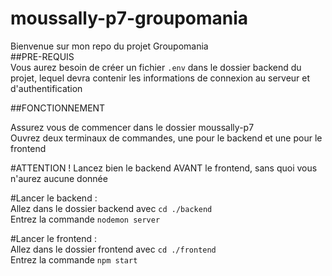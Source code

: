 # moussally-p7-groupomania

Bienvenue sur mon repo du projet Groupomania\
##PRE-REQUIS\
Vous aurez besoin de créer un fichier `.env` dans le dossier backend du projet, lequel devra contenir les informations de connexion au serveur et d'authentification

##FONCTIONNEMENT

Assurez vous de commencer dans le dossier moussally-p7\
Ouvrez deux terminaux de commandes, une pour le backend et une pour le frontend

#ATTENTION ! Lancez bien le backend AVANT le frontend, sans quoi vous n'aurez aucune donnée

#Lancer le backend : \
Allez dans le dossier backend avec `cd ./backend`\
Entrez la commande `nodemon server`

#Lancer le frontend : \
Allez dans le dossier frontend avec `cd ./frontend`\
Entrez la commande `npm start`
